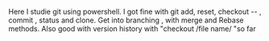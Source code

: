 Here I studie git using powershell. 
I got fine with git add, reset, checkout -- , commit , status and clone.
Get into branching , with merge and Rebase methods.
Also good with version history with "checkout /file name/ "so far
